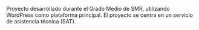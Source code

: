 Proyecto desarrollado durante el Grado Medio de SMR, utilizando WordPress como plataforma principal. El proyecto se centra en un servicio de asistencia técnica (SAT).
